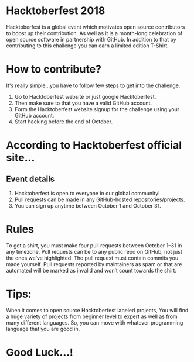 # Hacktoberfest 2018
Hacktoberfest is a global event which motivates open source contributors to boost up their contribution. As well as it is a month-long celebration of open source software in partnership with GitHub. In addition to that by contributing to this challenge you can earn a limited edition T-Shirt.

# How to contribute?
It's really simple...you have to follow few steps to get into the challenge.
1. Go to Hacktoberfest website or just google Hacktoberfest.
2. Then make sure to that you have a valid GitHub account.
3. Form the Hacktoberfest website signup for the challenge using your GitHub account.
4. Start hacking before the end of October.

# According to Hacktoberfest official site...
## Event details
1. Hacktoberfest is open to everyone in our global community!
2. Pull requests can be made in any GitHub-hosted repositories/projects.
3. You can sign up anytime between October 1 and October 31.
# Rules
To get a shirt, you must make four pull requests between October 1–31 in any timezone. Pull requests can be to any public repo on GitHub, not just the ones we’ve highlighted. The pull request must contain commits you made yourself. Pull requests reported by maintainers as spam or that are automated will be marked as invalid and won’t count towards the shirt.

# Tips:

When it comes to open source Hacktoberfest labeled projects, You will find a huge variety of projects from beginner level to expert as well as from many different languages. So, you can move with whatever programming language that you are good in.

# Good Luck...!

